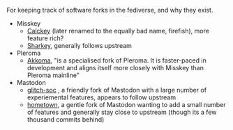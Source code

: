 For keeping track of software forks in the fediverse, and why they exist.

- Misskey
	- [Calckey](https://joinfirefish.org/) (later renamed to the equally bad name, firefish), more feature rich?
	- [Sharkey](https://joinsharkey.org), generally follows upstream
- Pleroma
	- [Akkoma](https://akkoma.social/), "is a specialised fork of Pleroma. It is faster-paced in development and aligns itself more closely with Misskey than Pleroma mainline"
- Mastodon
	- [glitch-soc](https://glitch-soc.github.io/docs/) , a friendly fork of Mastodon with a large number of experiemental features, appears to follow upstream
	- [hometown](https://github.com/hometown-fork/hometown), a gentle fork of Mastodon wanting to add a small number of features and generally stay close to upstream (though its a few thousand commits behind)

